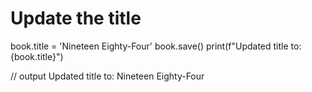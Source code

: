 # Update the title
book.title = 'Nineteen Eighty-Four'
book.save()
print(f"Updated title to: {book.title}")

// output
Updated title to: Nineteen Eighty-Four